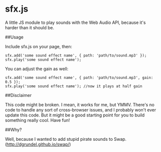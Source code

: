 # sfx.js
A little JS module to play sounds with the Web Audio API, because it's harder than it should be.

##Usage

Include sfx.js on your page, then:

```
sfx.add('some sound effect name', { path: 'path/to/sound.mp3' });
sfx.play('some sound effect name');
```

You can adjust the gain as well:

```
sfx.add('some sound effect name', { path: 'path/to/sound.mp3', gain: 0.5 });
sfx.play('some sound effect name'); //now it plays at half gain
```

##Disclaimer

This code might be broken. I mean, it works for me, but YMMV. There's no code 
to handle any sort of cross-browser issues, and I probably won't ever update this code.
But it might be a good starting point for you to build something really cool. Have fun!

##Why?

Well, because I wanted to add stupid pirate sounds to Swap. (http://dgrundel.github.io/swap/)